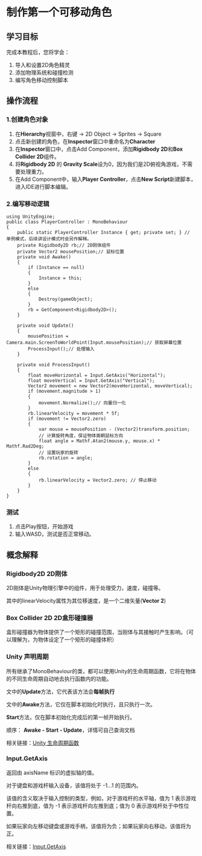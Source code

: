 # 制作第一个可移动角色

## 学习目标
完成本教程后，您将学会：

1. 导入和设置2D角色精灵
2. 添加物理系统和碰撞检测
3. 编写角色移动控制脚本

## 操作流程

### 1.创建角色对象

1. 在**Hierarchy**视窗中，右键 $\rightarrow$ 2D Object $\rightarrow$ Sprites $\rightarrow$ Square
2. 点击新创建的角色，在**Inspector**窗口中重命名为**Character**
3. 在**Inspector**窗口中，点击Add Component，添加**Rigidbody 2D**和**Box Collider 2D**组件。
4. 将**Rigidbody 2D** 的 **Gravity Scale**设为0，因为我们是2D俯视角游戏，不需要处理重力。
4. 在Add Component中，输入**Player Controller**，点击**New Script**新建脚本，进入IDE进行脚本编辑。

### 2.编写移动逻辑

```
using UnityEngine;
public class PlayerController : MonoBehaviour
{
    public static PlayerController Instance { get; private set; } // 单例模式，后续讲设计模式时会另作解释。
    private Rigidbody2D rb;// 2D刚体组件
    private Vector2 mousePosition;// 鼠标位置
    private void Awake()
    {
        if (Instance == null)
        {
            Instance = this;
        }
        else
        {
            Destroy(gameObject);
        }
        rb = GetComponent<Rigidbody2D>();
    }

    private void Update()
    {
        mousePosition = Camera.main.ScreenToWorldPoint(Input.mousePosition);// 获取屏幕位置
        ProcessInput();// 处理输入
    }

    private void ProcessInput()
    {
        float moveHorizontal = Input.GetAxis("Horizontal");
        float moveVertical = Input.GetAxis("Vertical");
        Vector2 movement = new Vector2(moveHorizontal, moveVertical);
        if (movement.magnitude > 1)
        {
            movement.Normalize();// 向量归一化
        }
        rb.linearVelocity = movement * 5f;
        if (movement != Vector2.zero)
        {
            var mouse = mousePosition - (Vector2)transform.position;
            // 计算旋转角度，保证物体面朝鼠标方向
            float angle = Mathf.Atan2(mouse.y, mouse.x) * Mathf.Rad2Deg;
            // 设置玩家的旋转
            rb.rotation = angle;
        }
        else
        {
            rb.linearVelocity = Vector2.zero; // 停止移动
        }
    }
}
```

### 测试
1. 点击Play按钮，开始游戏
2. 输入WASD，测试是否正常移动。

## 概念解释

### Rigidbody2D 2D刚体
2D刚体是Unity物理引擎中的组件，用于处理受力，速度，碰撞等。

其中的linearVelocity属性为其位移速度，是一个二维矢量(**Vector 2**)

### Box Collider 2D 2D盒形碰撞器
盒形碰撞器为物体提供了一个矩形的碰撞范围，当刚体与其接触时产生影响。（可以理解为，为物体设定了一个矩形的碰撞体积）

### Unity 声明周期
所有继承了MonoBehaviour的类，都可以使用Unity的生命周期函数，它将在物体的不同生命周期自动地去执行函数内的功能。

文中的**Update**方法，它代表该方法会**每帧执行**

文中的**Awake**方法，它仅在脚本初始化时执行，且只执行一次。

**Start**方法，仅在脚本初始化完成后的第一帧开始执行。

顺序： **Awake - Start - Update**，详情可自己查询文档

相关链接：[Unity 生命周期函数](https://docs.unity.cn/cn/2019.4/Manual/ExecutionOrder.html)

### Input.GetAxis
返回由 axisName 标识的虚拟轴的值。

对于键盘和游戏杆输入设备，该值将处于 -1...1 的范围内。

该值的含义取决于输入控制的类型，例如，对于游戏杆的水平轴，值为 1 表示游戏杆向右推到底，值为 -1 表示游戏杆向左推到底；值为 0 表示游戏杆处于中性位置。

如果玩家向左移动键盘或游戏手柄，该值将为负；如果玩家向右移动，该值将为正。

相关链接：[Input.GetAxis](https://docs.unity.cn/cn/current/ScriptReference/Input.GetAxis.html)